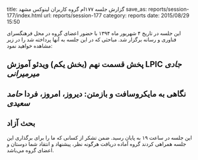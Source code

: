 title: گزارش جلسه ۱۷۷ام گروه کاربران لینوکس مشهد
save_as: reports/session-177/index.html
url: reports/session-177
category: reports
date: 2015/08/29 15:50

این جلسه در تاریخ ۴ شهریور ماه ۱۳۹۴ با حضور اعضای گروه در محل فرهنگسرای فناوری و رسانه برگزار شد. مباحثی که در این جلسه به آنها پرداخته شد را در زیر مشاهده خواهید نمود:

<!--more-->

## پخش قسمت نهم (بخش یکم) ویدئو آموزش LPIC *جادی میرمیرانی*
## نگاهی به مایکروسافت و بازمتن: دیروز، امروز، فردا *حامد سعیدی*
## بحث آزاد

این جلسه در ساعت ۱۹ به پایان رسید. ضمن تشکر از کسانی که ما را برای برگذاری این جلسه همراهی کردند گروه آماده دریافت هرگونه نظر، پیشنهاد و انتقاد شما دوستان و اعضای گروه می‌باشد.
